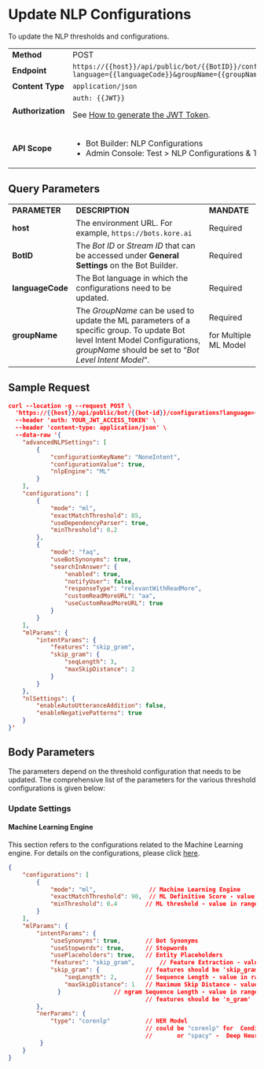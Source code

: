 # Update NLP Configurations

To update the NLP thresholds and configurations.


<table>
  <tr>
   <td><strong>Method</strong>
   </td>
   <td>POST
   </td>
  </tr>
  <tr>
   <td><strong>Endpoint</strong>
   </td>
   <td><code>https://{{host}}/api/public/bot/{{BotID}}/configurations?language={{languageCode}}&groupName={{groupName}}</code>
   </td>
  </tr>
  <tr>
   <td><strong>Content Type</strong>
   </td>
   <td><code>application/json</code>
   </td>
  </tr>
  <tr>
   <td><strong>Authorization</strong>
   </td>
   <td><code>auth: {{JWT}}</code>
<p>
See <a href="../api-introduction/#generating-the-jwt-token">How to generate the JWT Token</a>.
   </td>
  </tr>
  <tr>
   <td><strong>API Scope</strong>
   </td>
   <td>
<ul>

<li>Bot Builder: NLP Configurations

<li>Admin Console: Test > NLP Configurations & Train
</li>
</ul>
   </td>
  </tr>
</table>

## Query Parameters


<table>
  <tr>
   <td><strong>PARAMETER</strong>
   </td>
   <td><strong>DESCRIPTION</strong>
   </td>
   <td><strong>MANDATE</strong>
   </td>
  </tr>
  <tr>
   <td><strong>host</strong>
   </td>
   <td>The environment URL. For example, <code>https://bots.kore.ai</code>
   </td>
   <td>Required
   </td>
  </tr>
  <tr>
   <td><strong>BotID</strong>
   </td>
   <td>The <em>Bot ID</em> or <em>Stream ID</em> that can be accessed under <strong>General Settings</strong> on the Bot Builder.
   </td>
   <td>Required
   </td>
  </tr>
  <tr>
   <td><strong>languageCode</strong>
   </td>
   <td>The Bot language in which the configurations need to be updated.
   </td>
   <td>Required
   </td>
  </tr>
  <tr>
   <td><strong>groupName</strong>
   </td>
   <td>The <em>GroupName</em> can be used to update the ML parameters of a specific group.  To update Bot level Intent Model Configurations, <em>groupName</em> should be set to “<em>Bot Level Intent Model</em>“.
   </td>
   <td>Required
<p>
for Multiple ML Model
   </td>
  </tr>
</table>

## Sample Request


```json
curl --location -g --request POST \
  'https://{{host}}/api/public/bot/{{bot-id}}/configurations?language={{languageCode}}' \
  --header 'auth: YOUR_JWT_ACCESS_TOKEN' \
  --header 'content-type: application/json' \
  --data-raw '{
    "advancedNLPSettings": [
        {
            "configurationKeyName": "NoneIntent",
            "configurationValue": true,
            "nlpEngine": "ML"
        }
    ],
    "configurations": [
        {
            "mode": "ml",
            "exactMatchThreshold": 85,
            "useDependencyParser": true,
            "minThreshold": 0.2
        },
        {
            "mode": "faq",
            "useBotSynonyms": true,
            "searchInAnswer": {
                "enabled": true,
                "notifyUser": false,
                "responseType": "relevantWithReadMore",
                "customReadMoreURL": "aa",
                "useCustomReadMoreURL": true
            }
        }
    ],
    "mlParams": {
        "intentParams": {
            "features": "skip_gram",
            "skip_gram": {
                "seqLength": 3,
                "maxSkipDistance": 2
            }
        }
    },
    "nlSettings": {
        "enableAutoUtteranceAddition": false,
        "enableNegativePatterns": true
    }
}'
```



## Body Parameters

The parameters depend on the threshold configuration that needs to be updated. The comprehensive list of the parameters for the various threshold configurations is given below:

 


### Update Settings


#### Machine Learning Engine

This section refers to the configurations related to the Machine Learning engine. For details on the configurations, please click [here](/docs/xo/automation/natural-language/training/machine-learning-engine.md).


```json
{
    "configurations": [
        {
            "mode": "ml",               // Machine Learning Engine
            "exactMatchThreshold": 90,  // ML Definitive Score - value in range [80-100]
            "minThreshold": 0.4        // ML threshold - value in range [0-1]
        }
    ],
    "mlParams": {
        "intentParams": {
            "useSynonyms": true,       // Bot Synonyms
            "useStopwords": true,      // Stopwords
            "usePlaceholders": true,   // Entity Placeholders
            "features": "skip_gram",       // Feature Extraction - value in range [skip_gram, n_gram]
            "skip_gram": {             // features should be 'skip_gram'
                "seqLength": 2,        // Sequence Length - value in range [2-4]
                "maxSkipDistance": 1   // Maximum Skip Distance - value in range [1-3]
              }               // ngram Sequence Length - value in range [1-4]
                                       // features should be 'n_gram'
        },
        "nerParams": {
            "type": "corenlp"          // NER Model
                                       // could be "corenlp" for  Conditional Random Field
                                       //       or "spacy" -  Deep Neural Network
         }
    }
}
```